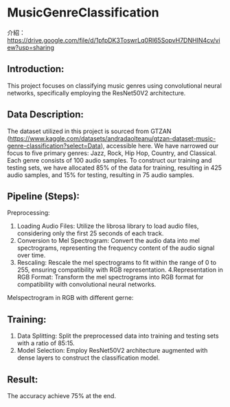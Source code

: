 # MusicGenreClassification

介紹：https://drive.google.com/file/d/1pfpDK3ToswrLq0RI65SopvH7DNHIN4cv/view?usp=sharing

## Introduction: <br />
This project focuses on classifying music genres using convolutional neural networks, specifically employing the ResNet50V2 architecture.

## Data Description: <br />
The dataset utilized in this project is sourced from GTZAN (https://www.kaggle.com/datasets/andradaolteanu/gtzan-dataset-music-genre-classification?select=Data), accessible here. We have narrowed our focus to five primary genres: Jazz, Rock, Hip Hop, Country, and Classical. Each genre consists of 100 audio samples. To construct our training and testing sets, we have allocated 85% of the data for training, resulting in 425 audio samples, and 15% for testing, resulting in 75 audio samples.

## Pipeline (Steps): <br /> 
Preprocessing:
1. Loading Audio Files: Utilize the librosa library to load audio files, considering only the first 25 seconds of each track.
2. Conversion to Mel Spectrogram: Convert the audio data into mel spectrograms, representing the frequency content of the audio signal over time.
3. Rescaling: Rescale the mel spectrograms to fit within the range of 0 to 255, ensuring compatibility with RGB representation.
4.Representation in RGB Format: Transform the mel spectrograms into RGB format for compatibility with convolutional neural networks.

Melspectrogram in RGB with different gerne:

## Training: <br />
1. Data Splitting: Split the preprocessed data into training and testing sets with a ratio of 85:15.
2. Model Selection: Employ ResNet50V2 architecture augmented with dense layers to construct the classification model.

## Result: <br />
The accuracy achieve 75% at the end.

